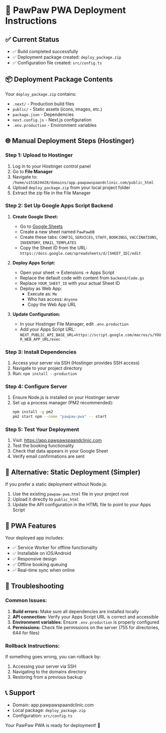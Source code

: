# 🚀 PawPaw PWA Deployment Instructions

## ✅ Current Status
- ✅ Build completed successfully
- ✅ Deployment package created: `deploy_package.zip`
- ✅ Configuration file created: `src/config.ts`

## 📦 Deployment Package Contents
Your `deploy_package.zip` contains:
- `.next/` - Production build files
- `public/` - Static assets (icons, images, etc.)
- `package.json` - Dependencies
- `next.config.js` - Next.js configuration
- `.env.production` - Environment variables

## 🌐 Manual Deployment Steps (Hostinger)

### Step 1: Upload to Hostinger
1. Log in to your Hostinger control panel
2. Go to **File Manager**
3. Navigate to: `/home/u151624428/domains/app.pawpawspaandclinic.com/public_html`
4. Upload `deploy_package.zip` from your local project folder
5. Extract the zip file in the File Manager

### Step 2: Set Up Google Apps Script Backend
1. **Create Google Sheet:**
   - Go to [Google Sheets](https://sheets.google.com)
   - Create a new sheet named `PawPawDB`
   - Create these tabs: `CONFIG`, `SERVICES`, `STAFF`, `BOOKINGS`, `VACCINATIONS`, `INVENTORY`, `EMAIL_TEMPLATES`
   - Copy the Sheet ID from the URL: `https://docs.google.com/spreadsheets/d/[SHEET_ID]/edit`

2. **Deploy Apps Script:**
   - Open your sheet → Extensions → Apps Script
   - Replace the default code with content from `backend/Code.gs`
   - Replace `YOUR_SHEET_ID` with your actual Sheet ID
   - Deploy as Web App:
     - Execute as: `Me`
     - Who has access: `Anyone`
     - Copy the Web App URL

3. **Update Configuration:**
   - In your Hostinger File Manager, edit `.env.production`
   - Add your Apps Script URL: `NEXT_PUBLIC_API_BASE_URL=https://script.google.com/macros/s/YOUR_WEB_APP_URL/exec`

### Step 3: Install Dependencies
1. Access your server via SSH (Hostinger provides SSH access)
2. Navigate to your project directory
3. Run: `npm install --production`

### Step 4: Configure Server
1. Ensure Node.js is installed on your Hostinger server
2. Set up a process manager (PM2 recommended):
   ```bash
   npm install -g pm2
   pm2 start npm --name "pawpaw-pwa" -- start
   ```

### Step 5: Test Your Deployment
1. Visit: https://app.pawpawspaandclinic.com
2. Test the booking functionality
3. Check that data appears in your Google Sheet
4. Verify email confirmations are sent

## 🔧 Alternative: Static Deployment (Simpler)

If you prefer a static deployment without Node.js:

1. Use the existing `pawpaw-pwa.html` file in your project root
2. Upload it directly to `public_html`
3. Update the API configuration in the HTML file to point to your Apps Script

## 📱 PWA Features
Your deployed app includes:
- ✅ Service Worker for offline functionality
- ✅ Installable on iOS/Android
- ✅ Responsive design
- ✅ Offline booking queuing
- ✅ Real-time sync when online

## 🐛 Troubleshooting

### Common Issues:
1. **Build errors:** Make sure all dependencies are installed locally
2. **API connection:** Verify your Apps Script URL is correct and accessible
3. **Environment variables:** Ensure `.env.production` is properly configured
4. **Permissions:** Check file permissions on the server (755 for directories, 644 for files)

### Rollback Instructions:
If something goes wrong, you can rollback by:
1. Accessing your server via SSH
2. Navigating to the domains directory
3. Restoring from a previous backup

## 📞 Support
- Domain: app.pawpawspaandclinic.com
- Local package: `deploy_package.zip`
- Configuration: `src/config.ts`

Your PawPaw PWA is ready for deployment! 🎉
